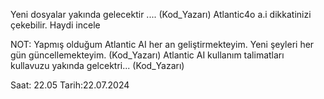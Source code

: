 Yeni dosyalar yakında gelecektir .... (Kod_Yazarı)
Atlantic4o a.i dikkatinizi çekebilir. Haydi incele

NOT: Yapmış olduğum Atlantic AI her an geliştirmekteyim. Yeni şeyleri her gün güncellemekteyim. (Kod_Yazarı)
Atlantic AI kullanım talimatları kullavuzu yakında gelcektri... (Kod_Yazarı)

Saat: 22.05 Tarih:22.07.2024
